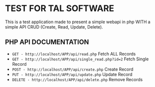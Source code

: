 # TEST FOR TAL SOFTWARE
This is a test application made to present a simple webapi in php WITH a simple API CRUD (Create, Read, Update, Delete).


## PHP API DOCUMENTATION

* `GET - http://localhost/APP/api/read.php` Fetch ALL Records
* `GET - http://localhost/APP/api/single_read.php?id=2` Fetch Single Record
* `POST - http://localhost/APP/api/create.php` Create Record
* `PUT - http://localhost/APP/api/update.php` Update Record
* `DELETE - http://localhost/APP/api/delete.php` Remove Records
